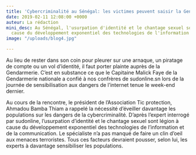 ```yaml
---
title: 'Cybercriminalité au Sénégal: les victimes peuvent saisir la Gendarmerie'
date: 2019-02-11 12:08:00 +0000
auteur: La rédaction
mini_desc: Au Sénégal, l'usurpation d'identité et le chantage sexuel sont légion à
  cause du développement exponentiel des technologies de l'information et de la communication.
image: "/uploads/blog4.jpg"

---
```

Au lieu de rester dans son coin pour pleurer sur une arnaque, un piratage de compte ou un vol d’identité, il faut porter plainte auprès de la Gendarmerie. C’est en substance ce que le Capitaine Malick Faye de la Gendarmerie nationale a confié à nos confrères de sudonline.sn lors de la journée de sensibilisation aux dangers de l’internet tenue le week-end dernier.

Au cours de la rencontre, le président de l’Association Tic protection, Ahmadou Bamba Thiam a rappelé la nécessité d’éveiller davantage les populations sur les dangers de la cybercriminalité. D’après l’expert interrogé par sudonline, l’usurpation d’identité et le chantage sexuel sont légion à cause du développement exponentiel des technologies de l’information et de la communication. Le spécialiste n’a pas manqué de faire un clin d’oeil aux menaces terroristes. Tous ces facteurs devraient pousser, selon lui, les experts à davantage sensibiliser les populations.